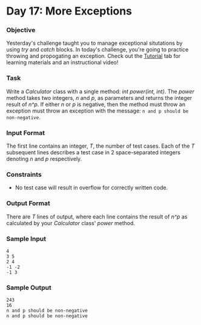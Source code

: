 # Day 17: More Exceptions

### Objective

Yesterday's challenge taught you to manage exceptional situtations by using _try_ and _catch_ blocks.
In today's challenge, you're going to practice throwing and propogating an exception.
Check out the [Tutorial](https://www.hackerrank.com/challenges/30-more-exceptions/tutorial)
tab for learning materials and an instructional video!

### Task

Write a _Calculator_ class with a single method: _int power(int, int)_.
The _power_ method takes two integers, _n_ and _p_, as parameters and returns the integer result of _n^p_.
If either _n_ or _p_ is negative,
then the method must throw an exception must throw an exception with the message:
`n and p should be non-negative`.

### Input Format

The first line contains an integer, _T_, the number of test cases.
Each of the _T_ subsequent lines describes a test case in 2 space-separated integers denoting _n_ and _p_ respectively.

### Constraints

* No test case will result in overflow for correctly written code.

### Output Format

There are _T_ lines of output,
where each line contains the result of _n^p_ as calculated by your _Calculator_ class' _power_ method.

### Sample Input
```
4
3 5
2 4
-1 -2
-1 3
```
### Sample Output
```
243
16
n and p should be non-negative
n and p should be non-negative
```